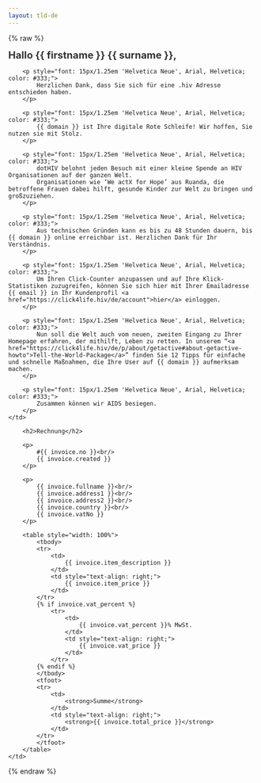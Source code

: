 ```yaml
---
layout: tld-de
---
```


{% raw %}
<tr width="100%">
    <td valign="top" align="left" style="background:#fff; padding: 40px;">
        <h1 style="font-size: 20px; margin: 0; color: #333;">
            Hallo {{ firstname }} {{ surname }},</h1>
            
        <p style="font: 15px/1.25em 'Helvetica Neue', Arial, Helvetica; color: #333;">
            Herzlichen Dank, dass Sie sich für eine .hiv Adresse entschieden haben.
        </p>
            
        <p style="font: 15px/1.25em 'Helvetica Neue', Arial, Helvetica; color: #333;">
            {{ domain }} ist Ihre digitale Rote Schleife! Wir hoffen, Sie nutzen sie mit Stolz.
        </p>
        
        <p style="font: 15px/1.25em 'Helvetica Neue', Arial, Helvetica; color: #333;">
            dotHIV belohnt jeden Besuch mit einer kleine Spende an HIV Organisationen auf der ganzen Welt. 
            Organisationen wie ‘We actX for Hope’ aus Ruanda, die betroffene Frauen dabei hilft, gesunde Kinder zur Welt zu bringen und großzuziehen.
        </p>
        
        <p style="font: 15px/1.25em 'Helvetica Neue', Arial, Helvetica; color: #333;">
            Aus technischen Gründen kann es bis zu 48 Stunden dauern, bis {{ domain }} online erreichbar ist. Herzlichen Dank für Ihr Verständnis. 
        </p>
        
        <p style="font: 15px/1.25em 'Helvetica Neue', Arial, Helvetica; color: #333;">
            Um Ihren Click-Counter anzupassen und auf Ihre Klick-Statistiken zuzugreifen, können Sie sich hier mit Ihrer Emailadresse {{ email }} in Ihr Kundenprofil <a href="https://click4life.hiv/de/account">hier</a> einloggen.
        </p>
        
        <p style="font: 15px/1.25em 'Helvetica Neue', Arial, Helvetica; color: #333;">
            Nun soll die Welt auch vom neuen, zweiten Eingang zu Ihrer Homepage erfahren, der mithilft, Leben zu retten. In unserem “<a href="https://click4life.hiv/de/p/about/getactive#about-getactive-howto">Tell-the-World-Package</a>” finden Sie 12 Tipps für einfache und schnelle Maßnahmen, die Ihre User auf {{ domain }} aufmerksam machen.
        </p>
        
        <p style="font: 15px/1.25em 'Helvetica Neue', Arial, Helvetica; color: #333;">
            Zusammen können wir AIDS besiegen.
        </p>
    </td>
</tr>
<tr width="100%">
    <td valign="top" align="left" style="background:#fff; padding: 40px;">
            
        <h2>Rechnung</h2>
        
        <p>
            #{{ invoice.no }}<br/>
            {{ invoice.created }}
        </p>
        
        <p>
            {{ invoice.fullname }}<br/>
            {{ invoice.address1 }}<br/>
            {{ invoice.address2 }}<br/>
            {{ invoice.country }}<br/>
            {{ invoice.vatNo }}
        </p>
        
        <table style="width: 100%">
            <tbody>
            <tr>
                <td>
                    {{ invoice.item_description }}
                </td>
                <td style="text-align: right;">
                    {{ invoice.item_price }}
                </td>
            </tr>
            {% if invoice.vat_percent %}
                <tr>
                    <td>
                        {{ invoice.vat_percent }}% MwSt.
                    </td>
                    <td style="text-align: right;">
                        {{ invoice.vat_price }}
                    </td>
                </tr>
            {% endif %} 
            </tbody>
            <tfoot>
            <tr>
                <td>
                    <strong>Summe</strong>
                </td>
                <td style="text-align: right;">
                    <strong>{{ invoice.total_price }}</strong>
                </td>
            </tr>
            </tfoot>
        </table>
    </td>
</tr>
{% endraw %}
